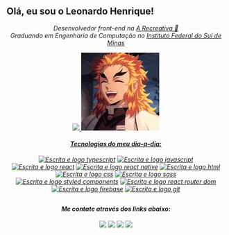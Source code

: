 ## Olá, eu sou o Leonardo Henrique!

<div align="center">
  
<p>
  <em> Desenvolvedor front-end na <a href="https://arecreativa.com.br/">A Recreativa 🦉</a></br>
  Graduando em Engenharia de Computação no <a href="https://portal.pcs.ifsuldeminas.edu.br/">Instituto Federal do Sul de Minas</a>
</p>

<div>
  <a href="https://github.com/LeoHPC">
  <img height="180em" src="https://github-readme-stats.vercel.app/api/top-langs/?username=LeoHPC&layout=compact&langs_count=7&theme=dracula"/>
  <img height="180em" src="kyojuro-kyojuro-rengoku.gif"/>
</div>

<div>
  <h4> Tecnologias do meu dia-a-dia: </h4>
  <a href="https://img.shields.io/badge/TypeScript-007ACC?style=for-the-badge&logo=typescript&logoColor=white" target="_blank"><img alt="Escrita e logo typescript" src="https://img.shields.io/badge/TypeScript-007ACC?style=for-the-badge&logo=typescript&logoColor=white" target="_blank"></a>
  <a href="https://img.shields.io/badge/JavaScript-F7DF1E?style=for-the-badge&logo=javascript&logoColor=black" target="_blank"><img alt="Escrita e logo javascript" src="https://img.shields.io/badge/JavaScript-F7DF1E?style=for-the-badge&logo=javascript&logoColor=black" target="_blank"></a>
  <a href="https://img.shields.io/badge/React-20232A?style=for-the-badge&logo=react&logoColor=61DAFB target="_blank""><img alt="Escrita e logo react" src="https://img.shields.io/badge/React-20232A?style=for-the-badge&logo=react&logoColor=61DAFB" target="_blank"></a>
  <a href="https://img.shields.io/badge/React_Native-20232A?style=for-the-badge&logo=react&logoColor=61DAFB" target="_blank"><img alt="Escrita e logo react native" src="https://img.shields.io/badge/React_Native-20232A?style=for-the-badge&logo=react&logoColor=61DAFB" target="_blank"></a>
  <a href="https://img.shields.io/badge/HTML5-E34F26?style=for-the-badge&logo=html5&logoColor=white" target="_blank"><img alt="Escrita e logo html" src="https://img.shields.io/badge/HTML5-E34F26?style=for-the-badge&logo=html5&logoColor=white" target="_blank"></a>
  <a href="https://img.shields.io/badge/CSS3-1572B6?style=for-the-badge&logo=css3&logoColor=white" target="_blank"><img alt="Escrita e logo css" src="https://img.shields.io/badge/CSS3-1572B6?style=for-the-badge&logo=css3&logoColor=white" target="_blank"></a>
  <a href="https://img.shields.io/badge/Sass-CC6699?style=for-the-badge&logo=sass&logoColor=white" target="_blank"><img alt="Escrita e logo sass" src="https://img.shields.io/badge/Sass-CC6699?style=for-the-badge&logo=sass&logoColor=white" target="_blank"></a>
  <a href="https://img.shields.io/badge/styled--components-DB7093?style=for-the-badge&logo=styled-components&logoColor=white" target="_blank"><img alt="Escrita e logo styled components" src="https://img.shields.io/badge/styled--components-DB7093?style=for-the-badge&logo=styled-components&logoColor=white" target="_blank"></a>
  <a href="https://img.shields.io/badge/React_Router-CA4245?style=for-the-badge&logo=react-router&logoColor=white" target="_blank"><img alt="Escrita e logo react router dom" src="https://img.shields.io/badge/React_Router-CA4245?style=for-the-badge&logo=react-router&logoColor=white" target="_blank"></a>
  <a href="https://img.shields.io/badge/Firebase-F29D0C?style=for-the-badge&logo=firebase&logoColor=white" target="_blank"><img alt="Escrita e logo firebase" src="https://img.shields.io/badge/Firebase-F29D0C?style=for-the-badge&logo=firebase&logoColor=white" target="_blank"></a>
  <a href="https://img.shields.io/badge/Git-E34F26?style=for-the-badge&logo=git&logoColor=white" target="_blank"><img alt="Escrita e logo git" src="https://img.shields.io/badge/Git-E34F26?style=for-the-badge&logo=git&logoColor=white" target="_blank"></a>
</div>
    
  ##
 
<div> 
  <h4> Me contate através dos links abaixo: </h4>
  <a href="https://github.com/LeoHPC" target="_blank"><img src="https://img.shields.io/badge/-Github-%23333?style=for-the-badge&logo=github&logoColor=white target="_blank"></a>
  <a href="https://www.instagram.com/leohpc99/" target="_blank"><img src="https://img.shields.io/badge/-Instagram-%23E4405F?style=for-the-badge&logo=instagram&logoColor=white" target="_blank"></a>
  <a href = "mailto:leopetrecca@gmail.com"><img src="https://img.shields.io/badge/-Gmail-c14438?style=for-the-badge&logo=gmail&logoColor=white" target="_blank"></a>
  <a href="https://www.linkedin.com/in/leonardo-henrique-33a3ab210/" target="_blank"><img src="https://img.shields.io/badge/-LinkedIn-%230077B5?style=for-the-badge&logo=linkedin&logoColor=white" target="_blank"></a> 
</div>
</div>
